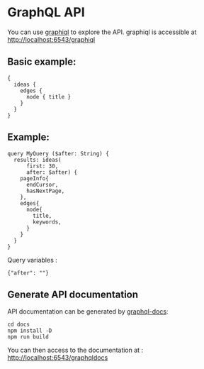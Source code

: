 # GraphQL API

You can use [graphiql](https://github.com/graphql/graphiql) to explore the API.
graphiql is accessible at [http://localhost:6543/graphiql](http://localhost:6543/graphiql)

## Basic example:

    {
      ideas {
        edges {
          node { title }
        }
      }
    }

## Example:

    query MyQuery ($after: String) {
      results: ideas(
          first: 30,
          after: $after) {
        pageInfo{
          endCursor,
          hasNextPage,
        },
        edges{
          node{
            title,
            keywords,
          }
        }
      }
    }

Query variables :

    {"after": ""}

## Generate API documentation

API documentation can be generated by [graphql-docs](https://github.com/mhallin/graphql-docs/):

    cd docs
    npm install -D
    npm run build

You can then access to the documentation at : [http://localhost:6543/graphqldocs](http://localhost:6543/graphqldocs)
